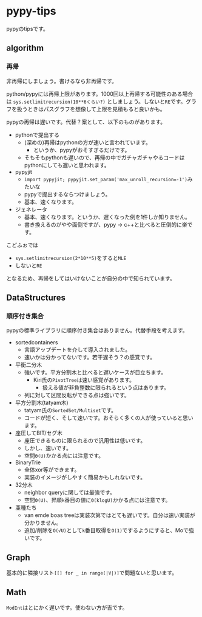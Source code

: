 # pypy-tips
pypyのtipsです。


## algorithm
### 再帰
非再帰にしましょう。書けるなら非再帰です。

python/pypyには再帰上限があります。1000回以上再帰する可能性のある場合は
`sys.setlimitrecursion(10**6くらい?)`
としましょう。しないと`RE`です。グラフを扱うときはパスグラフを想像して上限を見積もると良いかも。

pypyの再帰は遅いです。代替？案として、以下のものがあります。
- pythonで提出する
  - (深めの)再帰はpythonの方が速いと言われています。
    - というか、pypyがおそすぎるだけです。
  - そもそもpythonも遅いので、再帰の中でガチャガチャやるコードはpythonにしても遅いと思われます。
- pypyjit
  - `import pypyjit; pypyjit.set_param('max_unroll_recursion=-1')`みたいな
  - pypyで提出するならつけましょう。
  - 基本、速くなります。
- ジェネレータ
  - 基本、速くなります。というか、遅くなった例を1件しか知りません。
  - 書き換えるのがやや面倒ですが、pypy -> c++と比べると圧倒的に楽です。

こどふぉでは
  - `sys.setlimitrecursion(2*10**5)`をすると`MLE`
  - しないと`RE`

となるため、再帰をしてはいけないことが自分の中で知られています。

## DataStructures
### 順序付き集合
pypyの標準ライブラリに順序付き集合はありません。代替手段を考えます。
- sortedcontainers
  - 言語アップデートを介して導入されました。
  - 速いかは分かってないです。若干遅そう？の感覚です。
- 平衡二分木
  - 強いです。平方分割木と比べると遅いケースが目立ちます。
    - Kiri氏の`PivotTree`は速い感覚があります。
      - 扱える値が非負整数に限られるという点はあります。
  - 列に対して区間反転ができる点は強いです。
- 平方分割木(tatyam木)
  - tatyam氏の`SortedSet/Multiset`です。
  - コードが短く、そして速いです。おそらく多くの人が使っていると思います。
- 座圧してBIT/セグ木
  - 座圧できるものに限られるので汎用性は低いです。
  - しかし、速いです。
  - 空間`Θ(U)`かかる点には注意です。
- BinaryTrie
  - 全体xor等ができます。
  - 実装のイメージがしやすく簡易かもしれないです。
- 32分木
  - neighbor queryに関しては最強です。
  - 空間`Θ(U)`、昇順`k`番目の値に`Θ(klogU)`かかる点には注意です。
- 亜種たち
  - van emde boas treeは実装次第ではとても遅いです。自分は速い実装が分かりません。
  - 追加/削除を`O(√U)`として`k`番目取得を`O(1)`でするようにすると、Moで強いです。

## Graph
基本的に隣接リスト`[[] for _ in range(|V|)]`で問題ないと思います。

## Math
`ModInt`はとにかく遅いです。使わない方が吉です。
